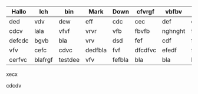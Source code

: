 | Hallo  | Ich     | bin     | Mark    | Down   | cfvrgf  | vbfbv   | ce  |
| ------ | ------- | ------- | ------- | ------ | ------- | ------- | --- |
| ded    | vdv     | dew     | eff     | cdc    | cec     | def     | cef |
| cdcv   | lala    | vfvf    | vrvr    | vfb    | fbvfb   | nghnght | fef |
| defcdc | bgvb    | bla     | vrv     | dsd    | fef     | cdf     | fef |
| vfv    | cefc    | cdvc    | dedfbla | fvf    | dfcdfvc | efedf   | fef |
| cerfvc | blafrgf | testdee | vfv     | fefbla | bla     | bla     | bla |

xecx

cdcdv

